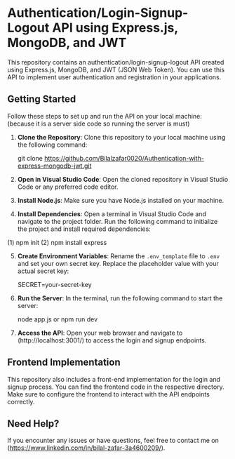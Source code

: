 
# Authentication/Login-Signup-Logout API using Express.js, MongoDB, and JWT

This repository contains an authentication/login-signup-logout API created using Express.js, MongoDB, and JWT (JSON Web Token). You can use this API to implement user authentication and registration in your applications.

## Getting Started

Follow these steps to set up and run the API on your local machine: (because it is a server side code so running the server is must)

1. **Clone the Repository**: Clone this repository to your local machine using the following command:
   
   git clone https://github.com/Bilalzafar0020/Authentication-with-express-mongodb-jwt.git
   

2. **Open in Visual Studio Code**: Open the cloned repository in Visual Studio Code or any preferred code editor.

3. **Install Node.js**: Make sure you have Node.js installed on your machine.

4. **Install Dependencies**: Open a terminal in Visual Studio Code and navigate to the project folder. Run the following command to initialize the project and install required dependencies:
   
  (1)    npm init
  (2)    npm install express
   

5. **Create Environment Variables**: Rename the `.env_template` file to `.env` and set your own secret key. Replace the placeholder value with your actual secret key:
   
   SECRET=your-secret-key
  

6. **Run the Server**: In the terminal, run the following command to start the server:
   
   node app.js
or
npm run dev 

7. **Access the API**: Open your web browser and navigate to (http://localhost:3001/)
 to access the login and signup endpoints.

## Frontend Implementation

This repository also includes a front-end implementation for the login and signup process. You can find the frontend code in the respective directory. Make sure to configure the frontend to interact with the API endpoints correctly.

## Need Help?

If you encounter any issues or have questions, feel free to contact me on (https://www.linkedin.com/in/bilal-zafar-3a4600209/).